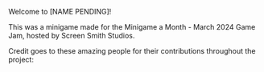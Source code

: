 Welcome to [NAME PENDING]!

This was a minigame made for the Minigame a Month - March 2024 Game Jam, hosted by Screen Smith Studios. 

Credit goes to these amazing people for their contributions throughout the project: 

